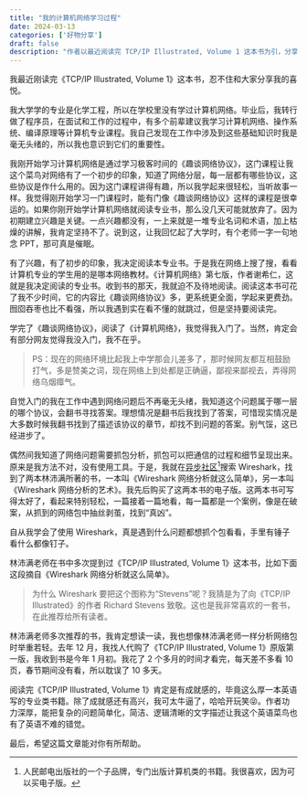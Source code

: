 ```yaml
---
title: "我的计算机网络学习过程"
date: 2024-03-13
categories: ['好物分享']
draft: false
description: "作者以最近阅读完 TCP/IP Illustrated, Volume 1 这本书为引，分享了学习计算机网络的心路历程。从完全不懂计算机网络的门外汉，到学习极客时间《趣谈网络学习》、《计算机网络》后的网络菜鸟，再到学完《Wireshark 网络分析就这么简单》、《Wireshark 网络分析的艺术》掌握抓包技术，最后阅读计算机网络圣经《TCP/IP Illustrated, Volume 1》。别忘了，你离起点很远了，感恩你现在所拥有的一切。"
---
```


我最近刚读完《TCP/IP Illustrated, Volume 1》这本书，忍不住和大家分享我的喜悦。

我大学学的专业是化学工程，所以在学校里没有学过计算机网络。毕业后，我转行做了程序员，在面试和工作的过程中，有多个前辈建议我学习计算机网络、操作系统、编译原理等计算机专业课程。我自己发现在工作中涉及到这些基础知识时我是毫无头绪的，所以我也意识到它们的重要性。

我刚开始学习计算机网络是通过学习极客时间的《趣谈网络协议》，这门课程让我这个菜鸟对网络有了一个初步的印象，知道了网络分层，每一层都有哪些协议，这些协议是作什么用的。因为这门课程讲得有趣，所以我学起来很轻松，当听故事一样。我觉得刚开始学习一门课程时，能有门像《趣谈网络协议》这样的课程是很幸运的。如果你刚开始学计算机网络就阅读专业书，那么没几天可能就放弃了。因为初期建立兴趣是关键。一点兴趣都没有，一上来就是一堆专业名词和术语，加上枯燥的讲解，我肯定坚持不了。说到这，让我回忆起了大学时，有个老师一字一句地念 PPT，那可真是催眠。

有了兴趣，有了初步的印象，我决定阅读本专业书。于是我在网络上搜了搜，看看计算机专业的学生用的是哪本网络教材。《计算机网络》第七版，作者谢希仁，这就是我决定阅读的专业书。收到书的那天，我就迫不及待地阅读。阅读这本书可花了我不少时间，它的内容比《趣谈网络协议》多，更系统更全面，学起来更费劲。囫囵吞枣也比不看强，所以我遇到实在看不懂的就跳过，但是坚持要阅读完。

学完了《趣谈网络协议》，阅读了《计算机网络》，我觉得我入门了。当然，肯定会有部分网友觉得我没入门，我不在乎。
> PS：现在的网络环境比起我上中学那会儿差多了，那时候网友都互相鼓励打气，多是赞美之词，现在网络上到处都是正确逼，鄙视来鄙视去，弄得网络乌烟瘴气。

自觉入门的我在工作中遇到网络问题后不再毫无头绪，我知道这个问题属于哪一层的哪个协议，会翻书寻找答案。理想情况是翻书后我找到了答案，可惜现实情况是大多数时候我翻书找到了描述该协议的章节，却找不到问题的答案。别气馁，这已经进步了。

偶然间我知道了网络问题需要抓包分析，抓包可以把通信的过程和细节呈现出来。原来是我方法不对，没有使用工具。于是，我就在[异步社区](https://www.epubit.com/)[^1]搜索 Wireshark，找到了两本林沛满所著的书，一本叫《Wireshark 网络分析就这么简单》，另一本叫《Wireshark 网络分析的艺术》。我先后购买了这两本书的电子版。这两本书可写得太好了，看起来特别轻松，一篇接着一篇地看，每一篇都是一个案例，像是在破案，从抓到的网络包中抽丝剥茧，找到“真凶”。

自从我学会了使用 Wireshark，真是遇到什么问题都想抓个包看看，手里有锤子看什么都像钉子。

林沛满老师在书中多次提到过《TCP/IP Illustrated, Volume 1》这本书，比如下面这段摘自《Wireshark 网络分析就这么简单》。
> 为什么 Wireshark 要把这个图称为“Stevens”呢？我猜是为了向《TCP/IP Illustrated》的作者 Richard Stevens 致敬。这也是我非常喜欢的一套书，在此推荐给所有读者。

林沛满老师多次推荐的书，我肯定想读一读，我也想像林沛满老师一样分析网络包时举重若轻。去年 12 月，我找人代购了《TCP/IP Illustrated, Volume 1》原版第一版，我收到书是今年 1 月初。我花了 2 个多月的时间才看完，每天差不多看 10 页，春节期间没有看，所以耽误了 10 多天。

阅读完《TCP/IP Illustrated, Volume 1》肯定是有成就感的，毕竟这么厚一本英语写的专业类书籍。除了成就感还有高兴，我可太牛逼了，哈哈开玩笑😝。作者功力深厚，能把复杂的问题简单化，简洁、逻辑清晰的文字描述让我这个英语菜鸟也有了英语不难的错觉。

最后，希望这篇文章能对你有所帮助。

[^1]: 人民邮电出版社的一个子品牌，专门出版计算机类的书籍。我很喜欢，因为可以买电子版。